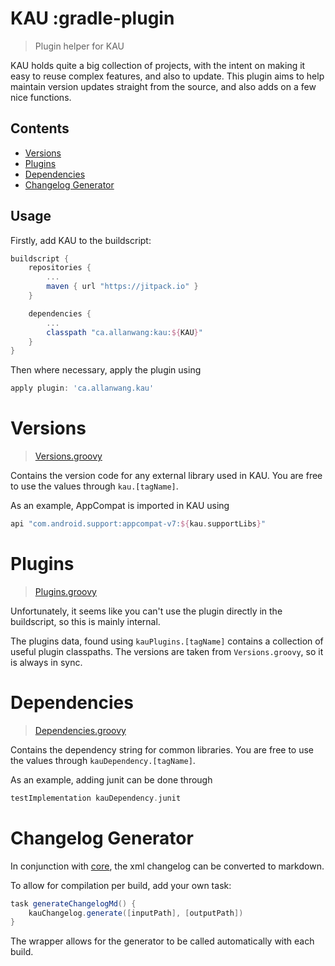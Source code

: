 # KAU :gradle-plugin

> Plugin helper for KAU

KAU holds quite a big collection of projects, with the intent on making it easy to reuse complex features, and also to update.
This plugin aims to help maintain version updates straight from the source, and also adds on a few nice functions.

## Contents
* [Versions](#versions)
* [Plugins](#plugins)
* [Dependencies](#dependencies)
* [Changelog Generator](#changelog-generator)

## Usage

Firstly, add KAU to the buildscript:

```gradle
buildscript {
    repositories {
        ...
        maven { url "https://jitpack.io" }
    }

    dependencies {
        ...
        classpath "ca.allanwang:kau:${KAU}"
    }
}
```

Then where necessary, apply the plugin using

```gradle
apply plugin: 'ca.allanwang.kau'
```

# Versions

> [Versions.groovy](/buildSrc/src/main/groovy/ca/allanwang/kau/Versions.groovy)

Contains the version code for any external library used in KAU.
You are free to use the values through `kau.[tagName]`.

As an example, AppCompat is imported in KAU using

```gradle
api "com.android.support:appcompat-v7:${kau.supportLibs}"
```

# Plugins

> [Plugins.groovy](/buildSrc/src/main/groovy/ca/allanwang/kau/Plugins.groovy)

Unfortunately, it seems like you can't use the plugin directly in the buildscript, so this is mainly internal.

The plugins data, found using `kauPlugins.[tagName]` contains a collection of useful plugin classpaths.
The versions are taken from `Versions.groovy`, so it is always in sync.

# Dependencies

> [Dependencies.groovy](/buildSrc/src/main/groovy/ca/allanwang/kau/Dependencies.groovy)

Contains the dependency string for common libraries.
You are free to use the values through `kauDependency.[tagName]`.

As an example, adding junit can be done through

```gradle
testImplementation kauDependency.junit
```

# Changelog Generator

In conjunction with [core](/core#changelog-xml), 
the xml changelog can be converted to markdown.

To allow for compilation per build, add your own task:

```gradle
task generateChangelogMd() {
    kauChangelog.generate([inputPath], [outputPath])
}
```

The wrapper allows for the generator to be called automatically with each build.



